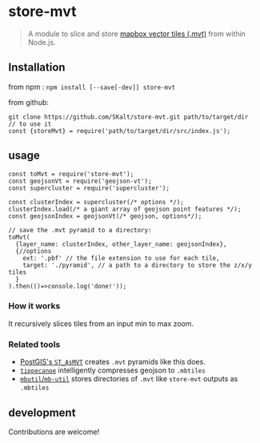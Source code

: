# store-mvt
> A module to slice and store [mapbox vector tiles (.mvt)](https://www.mapbox.com/vector-tiles/specification) from within Node.js.

## Installation
from npm : `npm install [--save[-dev]] store-mvt`

from github:
```
git clone https://github.com/SKalt/store-mvt.git path/to/target/dir
// to use it
const {storeMvt} = require('path/to/target/dir/src/index.js');
```

## usage
```{js}
const toMvt = require('store-mvt');
const geojsonVt = require('geojson-vt');
const supercluster = require('supercluster');

const clusterIndex = supercluster(/* options */);
clusterIndex.load(/* a giant array of geojson point features */);
const geojsonIndex = geojsonVt(/* geojson, options*/);

// save the .mvt pyramid to a directory:
toMvt(
  {layer_name: clusterIndex, other_layer_name: geojsonIndex},
  {//options
    ext: '.pbf' // the file extension to use for each tile,
    target: './pyramid', // a path to a directory to store the z/x/y tiles
  }
).then(()=>console.log('done!'));
```
### How it works
It recursively slices tiles from an input min to max zoom.

### Related tools
- [PostGIS's `ST_AsMVT`](/https://postgis.net/docs/ST_AsMVT.html) creates `.mvt` pyramids like this does.
- [`tippecanoe`](https://github.com/mapbox/tippecanoe) intelligently compresses
geojson to `.mbtiles`
- [`mbutil`/`mb-util`](https://github.com/mapbox/mbutil) stores directories of `.mvt` like `store-mvt` outputs as `.mbtiles`


## development
Contributions are welcome!
